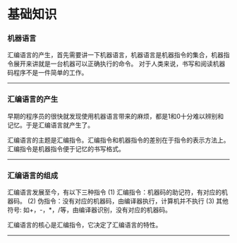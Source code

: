 # 基础知识


### 机器语言

汇编语言的产生，首先需要讲一下机器语言，机器语言是机器指令的集合，机器指令展开来讲就是一台机器可以正确执行的命令。
对于人类来说，书写和阅读机器码程序不是一件简单的工作。

***
### 汇编语言的产生

早期的程序员的很快就发现使用机器语言带来的麻烦，都是1和0十分难以辨别和记忆。于是汇编语言就产生了。

汇编语言的主题是汇编指令。汇编指令和机器指令的差别在于指令的表示方法上。汇编指令是机器指令便于记忆的书写格式。
***
### 汇编语言的组成

汇编语言发展至今，有以下三种指令
(1) 汇编指令：机器码的助记符，有对应的机器码。
(2) 伪指令：没有对应的机器码，由编译器执行，计算机并不执行
(3) 其他符号: 如+，-，*，/等，由编译器识别，没有对应的机器码。

汇编语言的核心是汇编指令，它决定了汇编语言的特性。

***



